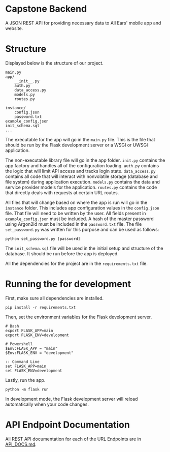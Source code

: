 # Capstone Backend

A JSON REST API for providing necessary data to All Ears' mobile app and website.

# Structure

Displayed below is the structure of our project.

    main.py
    app/
        __init__.py
        auth.py
        data_access.py
        models.py
        routes.py

    instance/
        config.json
        password.txt
    example_config.json
    init_schema.sql
    ...

The executable for the app will go in the `main.py` file. This is the file that should be run by the Flask development server or a WSGI or UWSGI application.

The non-executable library file will go in the app folder. `init.py` contains the app factory and handles all of the configuration loading. `auth.py` contains the logic that will limit API access and tracks login state. `data_access.py` contains all code that will interact with nonvolatile storage (database and file system) during application execution. `models.py` contains the data and service provider models for the application. `routes.py` contains the code that directly deals with requests at certain URL routes.

All files that will change based on where the app is run will go in the `instance` folder. This includes app configuration values in the `config.json` file. That file will need to be written by the user. All fields present in `example_config.json` must be included. A hash of the master password using Argon2id must be included in the `password.txt` file. The file `set_password.py` was written for this purpose and can be used as follows:

    python set_password.py [password]

The `init_schema.sql` file will be used in the initial setup and structure of the database. It should be run before the app is deployed.

All the dependencies for the project are in the `requirements.txt` file.

# Running the for development

First, make sure all dependencies are installed.

    pip install -r requirements.txt

Then, set the environment variables for the Flask development server.
    
    # Bash 
    export FLASK_APP=main
    export FLASK_ENV=development

    # Powershell
    $Env:FLASK_APP = "main"
    $Env:FLASK_ENV = "development"

    :: Command Line
    set FLASK_APP=main
    set FLASK_ENV=development

Lastly, run the app.

    python -m flask run

In development mode, the Flask development server will reload automatically when your code changes.

# API Endpoint Documentation

All REST API documentation for each of the URL Endpoints are in [API_DOCS.md](./API_DOCS.md).

